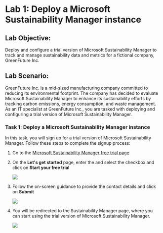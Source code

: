 # Lab 1: Deploy a Microsoft Sustainability Manager instance

## Lab Objective: 
Deploy and configure a trial version of Microsoft Sustainability Manager to track and manage sustainability data and metrics for a fictional company, GreenFuture Inc.

## Lab Scenario:
GreenFuture Inc. is a mid-sized manufacturing company committed to reducing its environmental footprint. The company has decided to evaluate Microsoft Sustainability Manager to enhance its sustainability efforts by tracking carbon emissions, energy consumption, and waste management. As an IT specialist at GreenFuture Inc., you are tasked with deploying and configuring a trial version of Microsoft Sustainability Manager.

### Task 1: Deploy a Microsoft Sustainability Manager instance

In this task, you will sign up for a trial version of Microsoft Sustainability Manager. Follow these steps to complete the signup process:

1. Go to the [Microsoft Sustainability Manager free trial page](https://dynamics.microsoft.com/en-us/sustainability/sustainability/free-trial/)

1. On the **Let's get started** page, enter the <inject key="AzureAdUserEmail"></inject> and select the checkbox and click on **Start your free trial**

   ![](../media/s1.png)

1. Follow the on-screen guidance to provide the contact details and click on **Submit**

   ![](../media/s2.png)

1. You will be redirected to the Sustainability Manager page, where you can start using the trial version of Microsoft Sustainability Manager.

   ![](../media/s3.png)
